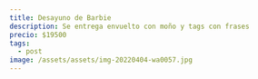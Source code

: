 ```yaml
---
title: Desayuno de Barbie
description: Se entrega envuelto con moño y tags con frases
precio: $19500
tags:
  - post
image: /assets/assets/img-20220404-wa0057.jpg
---
```

